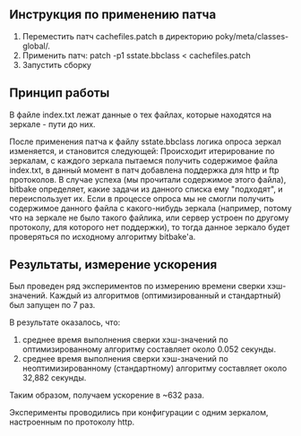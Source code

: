 ## Инструкция по применению патча

1. Переместить патч cachefiles.patch в директорию poky/meta/classes-global/.
2. Применить патч: patch -p1 sstate.bbclass < cachefiles.patch
3. Запустить сборку


## Принцип работы
В файле index.txt лежат данные о тех файлах, которые находятся на зеркале - пути до них.

После применения патча к файлу sstate.bbclass логика опроса зеркал изменяется, и становится следующей:
Происходит итерирование по зеркалам, с каждого зеркала пытаемся получить содержимое файла index.txt, в данный момент в патч добавлена поддержка для http и ftp протоколов. В случае успеха (мы прочитали содержимое этого файла), bitbake определяет, какие задачи из данного списка ему "подходят", и переиспользует их. Если в процессе опроса мы не смогли получить содержимое данного файла с какого-нибудь зеркала (например, потому что на зеркале не было такого файлика, или сервер устроен по другому протоколу, для которого нет поддержки), то тогда данное зеркало будет проверяться по исходному алгоритму bitbake'a.


## Результаты, измерение ускорения
Был проведен ряд экспериментов по измерению времени сверки хэш-значений. Каждый из алгоритмов (оптимизированный и стандартный) был запущен по 7 раз.

В результате оказалось, что:
1) среднее время выполнения сверки хэш-значений по оптимизированному алгоритму составляет около 0.052 секунды.
2) среднее время выполнения сверки хэш-значений по неоптимизированному (стандартному) алгоритму составляет около 32,882 секунды.

Таким образом, получаем ускорение в ~632 раза.

Эксперименты проводились при конфигурации с одним зеркалом, настроенным по протоколу http. 